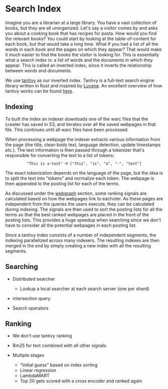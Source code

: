 # Search Index
Imagine you are a librarian at a large library. You have a vast collection of books, but they are all unorganized. Let's say a visitor comes by and asks you about a cooking book that has recipes for pasta. How would you find the relevant books? You could start by looking at the table-of-content for each book, but that would take a long time. What if you had a list of all the words in each book and the pages on which they appear? That would make it much easier to find the books the visitor is looking for. This is essentially what a search index is: a list of words and the documents in which they appear. This is called an inverted index, since it inverts the relationship between words and documents.

We use [tantivy](https://github.com/quickwit-oss/tantivy/) as our inverted index. Tantivy is a full-text search engine library written in Rust and inspired by [Lucene](https://lucene.apache.org/). An excellent overview of how tantivy works can be found [here](https://github.com/quickwit-oss/tantivy/blob/main/ARCHITECTURE.md).

## Indexing
To built the index an indexer downloads one of the warc files that the crawler has saved in S3, and iterates over all the saved webpages in that file. This continues until all warc files have been processed.

When processing a webpage the indexer extracts various information from the page (the title, clean body text, language detection, update timestamps etc.). The text information is then passed through a tokenizer that's responsible for converting the text to a list of tokens:
$$\texttt{"This is a-test"} \rightarrow \texttt{["this", "is", "a", "-", "test"]}$$

The exact tokenization depends on the language of the page, but the idea is to split the text into "tokens" and normalize each token. The webpage is then appended to the posting list for each of the terms.

As discussed under the [webgraph](/webgraph/#harmonic-centrality) section, some ranking signals are calculated based on how the webpages link to eachoter. As these pages are independent from the queries the users execute, they can be calculated during indexing. The signals are then used to sort the posting lists for all the terms so that the best ranked webpages are placed in the front of the posting lists.
This provides a huge speedup when searching since we don't have to consider all the potential webpages in each posting list.

Since a tantivy index consists of a number of independent segments, the indexing parallelized across many indexers. The resulting indexes are then merged in the end by simply creating a new index with all the resulting segments.

## Searching
- Distributed searcher
    - Lookup a local searcher at each search server (one per shard)

- intersection query

- Search operators

## Ranking
- We don't use tantivy ranking

- Bm25 for text combined with all other signals

- Multiple stages
    - "Initial guess" based on index sorting
    - Linear regression
    - LambdaMART
    - Top 20 gets scored with a cross encoder and ranked again
